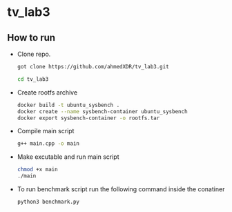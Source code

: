 # tv_lab3

## How to run

- Clone repo.
    ```sh
    got clone https://github.com/ahmedXDR/tv_lab3.git

    cd tv_lab3
    ```

- Create rootfs archive
    ```sh
    docker build -t ubuntu_sysbench .
    docker create --name sysbench-container ubuntu_sysbench
    docker export sysbench-container -o rootfs.tar
    ```
    
- Compile main script
    ```sh
    g++ main.cpp -o main  
    ```
- Make excutable and run main script
    ```sh
    chmod +x main
    ./main
    ```
- To run benchmark script run the following command inside the conatiner
    ```sh
    python3 benchmark.py
    ```
